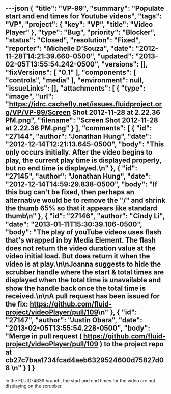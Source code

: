 ---json
{
  "title": "VP-99",
  "summary": "Populate start and end times for Youtube videos",
  "tags": "VP",
  "project": {
    "key": "VP",
    "title": "Video Player"
  },
  "type": "Bug",
  "priority": "Blocker",
  "status": "Closed",
  "resolution": "Fixed",
  "reporter": "Michelle D'Souza",
  "date": "2012-11-28T14:21:39.660-0500",
  "updated": "2013-02-05T13:55:54.242-0500",
  "versions": [],
  "fixVersions": [
    "0.1"
  ],
  "components": [
    "controls",
    "media"
  ],
  "environment": null,
  "issueLinks": [],
  "attachments": [
    {
      "type": "image",
      "url": "https://idrc.cachefly.net/issues.fluidproject.org/VP/VP-99/Screen Shot 2012-11-28 at 2.22.36 PM.png",
      "filename": "Screen Shot 2012-11-28 at 2.22.36 PM.png"
    }
  ],
  "comments": [
    {
      "id": "27144",
      "author": "Jonathan Hung",
      "date": "2012-12-14T12:21:13.645-0500",
      "body": "This only occurs initially. After the video begins to play, the current play time is displayed properly, but no end time is displayed.\n"
    },
    {
      "id": "27145",
      "author": "Jonathan Hung",
      "date": "2012-12-14T14:59:29.838-0500",
      "body": "If this bug can't be fixed, then perhaps an alternative would be to remove the \"/\" and shrink the thumb 65% so that it appears like standard thumb\n"
    },
    {
      "id": "27146",
      "author": "Cindy Li",
      "date": "2013-01-11T15:30:39.106-0500",
      "body": "The play of youTube videos uses flash that's wrapped in by Media Element. The flash does not return the video duration value at the video initial load. But does return it when the video is at play.\n\nJoanna suggests to hide the scrubber handle where the start & total times are displayed when the total time is unavailable and show the handle back once the total time is received.\n\nA pull request has been issued for the fix: <https://github.com/fluid-project/videoPlayer/pull/109>\n"
    },
    {
      "id": "27147",
      "author": "Justin Obara",
      "date": "2013-02-05T13:55:54.228-0500",
      "body": "Merge in pull request ( <https://github.com/fluid-project/videoPlayer/pull/109> ) to the project repo at cb27c7baa1734fcad4aeb6329524600d75827d08&#x20;\n"
    }
  ]
}
---
In the FLUID-4839 branch, the start and end times for the video are not displaying on the scrubber.&#x20;

        